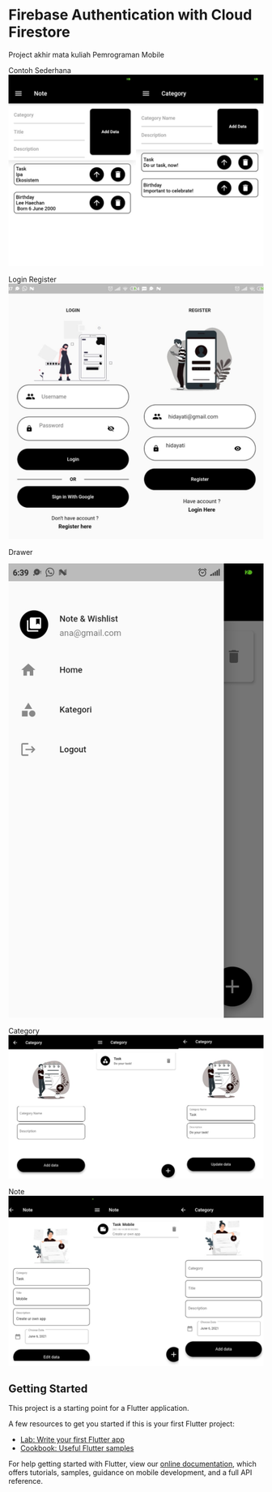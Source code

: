 # Firebase Authentication with Cloud Firestore

Project akhir mata kuliah Pemrograman Mobile

Contoh Sederhana
![plot](./img/contoh_sederhana.jpeg)

Login Register
![plot](./img/login_regis.jpeg)

Drawer

![plot](./img/drawer.jpg)

Category
![plot](./img/category.jpeg)

Note
![plot](./img/note.jpeg)

## Getting Started

This project is a starting point for a Flutter application.

A few resources to get you started if this is your first Flutter project:

- [Lab: Write your first Flutter app](https://flutter.dev/docs/get-started/codelab)
- [Cookbook: Useful Flutter samples](https://flutter.dev/docs/cookbook)

For help getting started with Flutter, view our
[online documentation](https://flutter.dev/docs), which offers tutorials,
samples, guidance on mobile development, and a full API reference.
